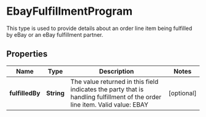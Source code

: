 

# EbayFulfillmentProgram

This type is used to provide details about an order line item being fulfilled by eBay or an eBay fulfillment partner.

## Properties

Name | Type | Description | Notes
------------ | ------------- | ------------- | -------------
**fulfilledBy** | **String** | The value returned in this field indicates the party that is handling fulfillment of the order line item. Valid value: EBAY |  [optional]



